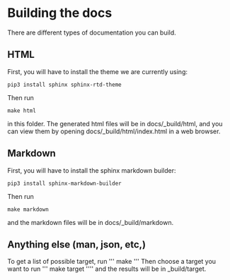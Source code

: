 
# Building the docs
There are different types of documentation you can build.
## HTML
First, you will have to install the theme we are currently using:
```
pip3 install sphinx sphinx-rtd-theme
```
Then run 
```
make html
```
in this folder. The generated html files will be in docs/_build/html, and you
can view them by opening docs/_build/html/index.html in a web browser.
## Markdown
First, you will have to install the sphinx markdown builder:
```
pip3 install sphinx-markdown-builder
```
Then run
```
make markdown
```
and the markdown files will be in docs/_build/markdown. 
## Anything else (man, json, etc,)
To get a list of possible target, run 
'''
make
'''
Then choose a target you want to run 
'''
make target
''''
and the results will be in _build/target.
